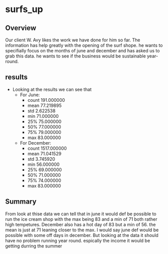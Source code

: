# surfs_up

## Overview
Our client W. Avy likes the work we have done for him so far. The information has help greatly with the opening of the surf shope. he wants to specifially focus on the months of june and december and has asked us to grab this data. he wants to see if the business would be sustainable year-round.


## results
* Looking at the results we can see that 
  * For June:
    * count	191.000000
    * mean	77.219895
    * std	2.622538
    * min	71.000000
    * 25%	75.000000
    * 50%	77.000000
    * 75%	79.000000
    * max	83.000000
  * For December:
    * count	1517.000000
    * mean	71.041529
    * std	3.745920 
    * min	56.000000
    * 25%	69.000000
    * 50%	71.000000
    * 75%	74.000000
    * max	83.000000
## Summary
From look at thise data we can tell that in june it would def be possible to run the ice cream shop with the max being 83 and a min of 71 both rather high tempetures. December also has a hot day of 83 but a min of 56. the mean is just at 71 leaning closer to the max. I would say june def would be possible with some off days in december. But looking at the data it should have no problem running year round. espically the income it would be getting durring the summer
